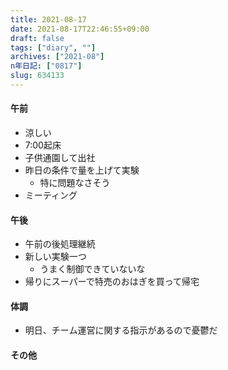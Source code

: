 ```yaml
---
title: 2021-08-17
date: 2021-08-17T22:46:55+09:00
draft: false
tags: ["diary", ""]
archives: ["2021-08"]
n年日記: ["0817"]
slug: 634133
---
```

#### 午前
- 涼しい
- 7:00起床
- 子供通園して出社
- 昨日の条件で量を上げて実験
  - 特に問題なさそう
- ミーティング
#### 午後
- 午前の後処理継続
- 新しい実験一つ
  - うまく制御できていないな
- 帰りにスーパーで特売のおはぎを買って帰宅
#### 体調
- 明日、チーム運営に関する指示があるので憂鬱だ
#### その他
